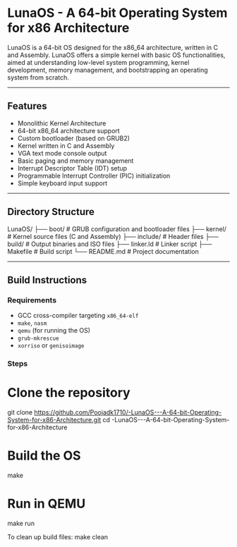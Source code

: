 # LunaOS - A 64-bit Operating System for x86 Architecture

LunaOS is a 64-bit OS designed for the x86_64 architecture, written in C and Assembly. LunaOS offers a simple kernel with basic OS functionalities, aimed at understanding low-level system programming, kernel development, memory management, and bootstrapping an operating system from scratch.

---

## Features

- Monolithic Kernel Architecture
- 64-bit x86_64 architecture support
- Custom bootloader (based on GRUB2)
- Kernel written in C and Assembly
- VGA text mode console output
- Basic paging and memory management
- Interrupt Descriptor Table (IDT) setup
- Programmable Interrupt Controller (PIC) initialization
- Simple keyboard input support
  

---

## Directory Structure

LunaOS/
├── boot/ # GRUB configuration and bootloader files
├── kernel/ # Kernel source files (C and Assembly)
├── include/ # Header files
├── build/ # Output binaries and ISO files
├── linker.ld # Linker script
├── Makefile # Build script
└── README.md # Project documentation

---

## Build Instructions

### Requirements

- GCC cross-compiler targeting `x86_64-elf`
- `make`, `nasm`
- `qemu` (for running the OS)
- `grub-mkrescue`
- `xorriso` or `genisoimage`

### Steps

# Clone the repository
git clone https://github.com/Poojadk1710/-LunaOS---A-64-bit-Operating-System-for-x86-Architecture.git
cd -LunaOS---A-64-bit-Operating-System-for-x86-Architecture

# Build the OS
make

# Run in QEMU
make run

To clean up build files:
make clean

